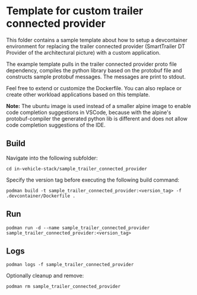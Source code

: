 # Template for custom trailer connected provider

This folder contains a sample template about how to setup a devcontainer environment for replacing the trailer connected provider (SmartTrailer DT Provider of the architectural picture) with a custom application.

The example template pulls in the trailer connected provider proto file dependency, compiles the python library based on the protobuf file and constructs sample protobuf messages. The messages are print to stdout.

Feel free to extend or customize the Dockerfile. You can also replace or create other workload applications based on this template.

**Note:** The ubuntu image is used instead of a smaller alpine image to enable code completion suggestions in VSCode, because with the alpine's protobuf-compiler the generated python lib is different and does not allow code completion suggestions of the IDE.

## Build

Navigate into the following subfolder:

```shell
cd in-vehicle-stack/sample_trailer_connected_provider
```

Specify the version tag before executing the following build command:

```shell
podman build -t sample_trailer_connected_provider:<version_tag> -f .devcontainer/Dockerfile .
```

## Run

```shell
podman run -d --name sample_trailer_connected_provider sample_trailer_connected_provider:<version_tag>
```

## Logs

```shell
podman logs -f sample_trailer_connected_provider
```

Optionally cleanup and remove:

```shell
podman rm sample_trailer_connected_provider
```